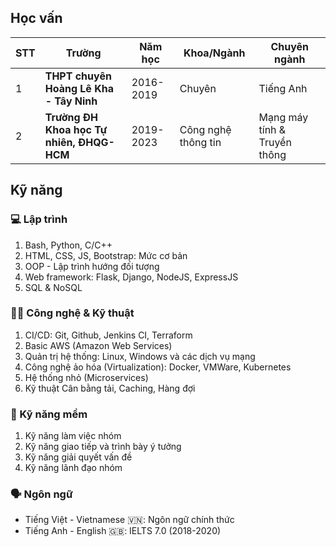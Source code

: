 ## Học vấn

| STT | Trường                                    | Năm học   | Khoa/Ngành          | Chuyên ngành                 |
| --- | ----------------------------------------- | --------- | ------------------- | ---------------------------- |
| 1   | **THPT chuyên Hoàng Lê Kha - Tây Ninh**   | 2016-2019 | Chuyên              | Tiếng Anh                    |
| 2   | **Trường ĐH Khoa học Tự nhiên, ĐHQG-HCM** | 2019-2023 | Công nghệ thông tin | Mạng máy tính & Truyền thông |

## Kỹ năng

### 💻 Lập trình

1. Bash, Python, C/C++
2. HTML, CSS, JS, Bootstrap: Mức cơ bản
3. OOP - Lập trình hướng đối tượng
4. Web framework: Flask, Django, NodeJS, ExpressJS
5. SQL & NoSQL

### 👨‍💻 Công nghệ & Kỹ thuật

1. CI/CD: Git, Github, Jenkins CI, Terraform
2. Basic AWS (Amazon Web Services)
3. Quản trị hệ thống: Linux, Windows và các dịch vụ mạng
4. Công nghệ ảo hóa (Virtualization): Docker, VMWare, Kubernetes
5. Hệ thống nhỏ (Microservices)
6. Kỹ thuật Cân bằng tải, Caching, Hàng đợi

### 🏢 Kỹ năng mềm

1. Kỹ năng làm việc nhóm
2. Kỹ năng giao tiếp và trình bày ý tưởng
3. Kỹ năng giải quyết vấn đề
4. Kỹ năng lãnh đạo nhóm

### 🗣 Ngôn ngữ

- Tiếng Việt - Vietnamese 🇻🇳: Ngôn ngữ chính thức
- Tiếng Anh - English 🇬🇧: IELTS 7.0 (2018-2020)
